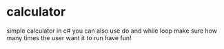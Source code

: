 # calculator
simple calculator in c#
you can also use do and while loop make sure how many times the user want it to run 
have fun!
